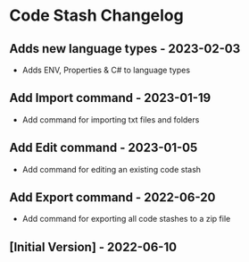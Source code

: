 # Code Stash Changelog

## Adds new language types - 2023-02-03
- Adds ENV, Properties & C# to language types

## Add Import command - 2023-01-19
- Add command for importing txt files and folders

## Add Edit command - 2023-01-05
- Add command for editing an existing code stash

## Add Export command - 2022-06-20
- Add command for exporting all code stashes to a zip file

## [Initial Version] - 2022-06-10
